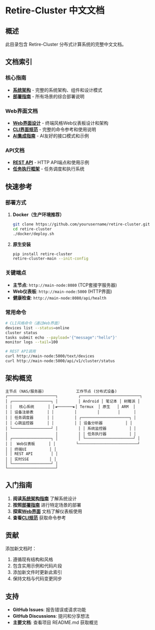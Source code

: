 # Retire-Cluster 中文文档

## 概述

此目录包含 Retire-Cluster 分布式计算系统的完整中文文档。

## 文档索引

### 核心指南

- **[系统架构](architecture_CN.md)** - 完整的系统架构、组件和设计模式
- **[部署指南](deployment-guide_CN.md)** - 所有场景的综合部署说明

### Web界面文档

- **[Web界面设计](web-interface-design_CN.md)** - 终端风格Web仪表板设计和架构
- **[CLI界面规范](cli-interface-specification_CN.md)** - 完整的命令参考和使用说明
- **[AI集成指南](ai-integration-guide_CN.md)** - AI友好的接口模式和示例

### API文档

- **[REST API](rest_api_CN.md)** - HTTP API端点和使用示例
- **[任务执行框架](task_execution_framework_CN.md)** - 任务调度和执行系统

## 快速参考

### 部署方式

1. **Docker（生产环境推荐）**
   ```bash
   git clone https://github.com/yourusername/retire-cluster.git
   cd retire-cluster
   ./docker/deploy.sh
   ```

2. **原生安装**
   ```bash
   pip install retire-cluster
   retire-cluster-main --init-config
   ```

### 关键端点

- **主节点**: `http://main-node:8080` (TCP套接字服务器)
- **Web仪表板**: `http://main-node:5000` (HTTP界面)
- **健康检查**: `http://main-node:8080/api/health`

### 常用命令

```bash
# CLI风格命令（通过Web界面）
devices list --status=online
cluster status
tasks submit echo --payload='{"message":"hello"}'
monitor logs --tail=100

# REST API调用
curl http://main-node:5000/text/devices
curl http://main-node:5000/api/v1/cluster/status
```

## 架构概览

```
主节点 (NAS/服务器)              工作节点 (分布式设备)
┌─────────────────────┐         ┌──────────────────────────┐
│ ┌─────────────────┐ │         │ Android │ 笔记本 │ 树莓派 │
│ │   核心系统      │ │◄───────►│ Termux  │ 原生   │ ARM  │
│ │ 设备注册表      │ │         │         │        │      │
│ │ 任务调度器      │ │         │ ┌─────────────────────┐ │
│ │ 心跳监控器      │ │         │ │ 设备分析器          │ │
│ └─────────────────┘ │         │ │ 系统监控器          │ │
│                     │         │ │ 任务执行器          │ │
│ ┌─────────────────┐ │         │ └─────────────────────┘ │
│ │  Web仪表板      │ │         └──────────────────────────┘
│ │ 终端UI          │ │
│ │ REST API        │ │
│ │ 实时SSE         │ │
│ └─────────────────┘ │
└─────────────────────┘
```

## 入门指南

1. **阅读[系统架构指南](architecture_CN.md)** 了解系统设计
2. **按照[部署指南](deployment-guide_CN.md)** 进行特定场景的部署
3. **探索[Web界面](web-interface-design_CN.md)** 文档了解仪表板使用
4. **查看[CLI规范](cli-interface-specification_CN.md)** 获取命令参考

## 贡献

添加新文档时：

1. 遵循现有结构和风格
2. 包含实用示例和代码片段
3. 添加新文件时更新此索引
4. 保持文档与代码变更同步

## 支持

- **GitHub Issues**: 报告错误或请求功能
- **GitHub Discussions**: 提问和分享想法
- **主要文档**: 查看项目 README.md 获取概览